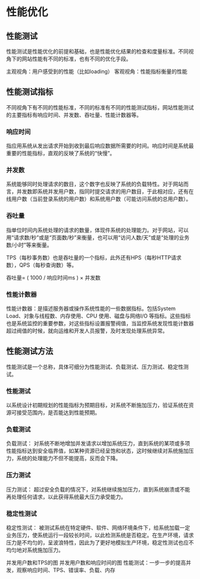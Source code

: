 # 性能优化

## 性能测试

性能测试是性能优化的前提和基础，也是性能优化结果的检查和度量标准。不同视角下的网站性能有不同的标准，也有不同的优化手段。

主观视角：用户感受到的性能（比如loading）
客观视角：性能指标衡量的性能

## 性能测试指标

不同视角下有不同的性能标准，不同的标准有不同的性能测试指标，网站性能测试的主要指标有响应时间、并发数、吞吐量、性能计数器等。

### 响应时间

指应用系统从发出请求开始到收到最后响应数据所需要的时间。响应时间是系统最重要的性能指标，直观的反映了系统的“快慢”。

### 并发数

系统能够同时处理请求的数目，这个数字也反映了系统的负载特性。对于网站而言，并发数即系统并发用户数，指同时提交请求的用户数目，于此相对应，还有在线用户数（当前登录系统的用户数）和系统用户数（可能访问系统的总用户数）。

### 吞吐量

指单位时间内系统处理的请求的数量，体现件系统的处理能力。对于网站，可以用“请求数/秒”或是“页面数/秒”来衡量，也可以用“访问人数/天”或是“处理的业务数/小时”等来衡量。

TPS（每秒事务数）也是吞吐量的一个指标，此外还有HPS（每秒HTTP请求数），QPS（每秒查询数）等。

吞吐量= ( 1000 / 响应时间ms ) × 并发数

### 性能计数器

性能计数器：是描述服务器或操作系统性能的一些数据指标。包括System Load、对象与线程数、内存使用、CPU 使用、磁盘与网络I/O 等指标。这些指标也是系统监控的重要参数，对这些指标设置报警阀值，当监控系统发现性能计数器超过阀值的时候，就向运维和开发人员报警，及时发现处理系统异常。

## 性能测试方法

性能测试是一个总称，具体可细分为性能测试、负载测试、压力测试、稳定性测试。

### 性能测试

以系统设计初期规划的性能指标为预期目标，对系统不断施加压力，验证系统在资源可接受范围内，是否能达到性能预期。

### 负载测试

负载测试： 对系统不断地增加并发请求以增加系统压力，直到系统的某项或多项性能指标达到安全临界值，如某种资源已经呈饱和状态，这时候继续对系统施加压力，系统的处理能力不但不能提高，反而会下降。

### 压力测试

压力测试： 超过安全负载的情况下，对系统继续施加压力，直到系统崩溃或不能再处理任何请求，以此获得系统最大压力承受能力。

### 稳定性测试

稳定性测试： 被测试系统在特定硬件、软件、网络环境条件下，给系统加载一定业务压力，使系统运行一段较长时间，以此检测系统是否稳定。在生产环境，请求压力是不均匀的，呈波浪特性，因此为了更好地模拟生产环境，稳定性测试也应不均匀地对系统施加压力。

并发用户数和TPS的图
并发用户数和响应时间的图
性能测试：一步一步的提高并发，观察响应时间、TPS、错误率、负载、内存


